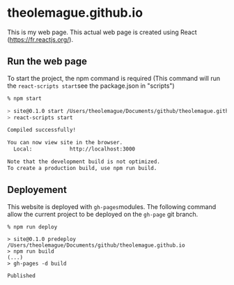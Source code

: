 # theolemague.github.io
This is my web page. This actual web page is created using React (https://fr.reactjs.org/).



## Run the web page
To start the project, the npm command is required (This command will run the `react-scripts start`see the package.json in "scripts")
```zsh
% npm start

> site@0.1.0 start /Users/theolemague/Documents/github/theolemague.github.io
> react-scripts start

Compiled successfully!

You can now view site in the browser.
  Local:            http://localhost:3000

Note that the development build is not optimized.
To create a production build, use npm run build.
```

## Deployement
This website is deployed with `gh-pages`modules. The following command allow the current project to be deployed on the `gh-page` git branch.
```
% npm run deploy

> site@0.1.0 predeploy /Users/theolemague/Documents/github/theolemague.github.io
> npm run build
(...)
> gh-pages -d build

Published
```
